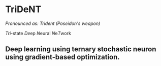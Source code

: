 # TriDeNT
_Pronounced as: Trident (Poseidon's weapon)_

*Tri*-state *De*ep *N*eural *N*e*T*work

## Deep learning using ternary stochastic neuron using gradient-based optimization.
